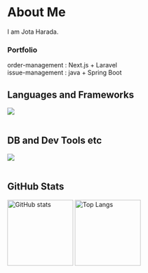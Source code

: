 # About Me

I am Jota Harada.

### Portfolio
order-management : Next.js + Laravel<br />
issue-management : java + Spring Boot

## Languages and Frameworks

<img src="https://skillicons.dev/icons?i=js,typescript,php,java,react,nextjs,nodejs,laravel,spring" /> <br /><br />

## DB and Dev Tools etc

<img src="https://skillicons.dev/icons?i=mysql,postgresql,docker,git,github,vscode,idea,linux,aws,vercel,figma,nginx,obsidian" /> <br /><br />

## GitHub Stats

<p align="left">
  <img alt="GitHub stats" height="150px" src="https://github-readme-stats.vercel.app/api?username=joteejotee&show_icons=true&theme=default" />
  <img alt="Top Langs" height="150px" src="https://github-readme-stats.vercel.app/api/top-langs?username=joteejotee&show_icons=true&locale=en&layout=compact" />
</p>
